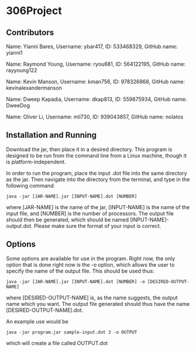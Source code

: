 # 306Project

## Contributors
Name: Yianni Bares, Username: ybar417, ID: 533468329,  GitHub name: yianni1

Name: Raymond Young, Username: ryou681, ID: 564122195,  GitHub name: rayyoung122

Name: Kevin Manson, Username: kman756, ID: 978326868,  GitHub name: kevinalexandermanson

Name: Dweep Kapadia, Username: dkap813, ID: 559875934,  GitHub name: DweeDog

Name: Oliver Li, Username: mli730, ID: 939043857,  GitHub name: nolatos





## Installation and Running

Download the jar, then place it in a desired directory. This program is designed to be run from the command line from a Linux machine, though it is platform-independent.

In order to run the program, place the input .dot file into the same directory as the jar. Then navigate into the directory from the terminal, and type in the following command:

```
java -jar [JAR-NAME].jar [INPUT-NAME].dot [NUMBER]
```
where [JAR-NAME] is the name of the jar, [INPUT-NAME] is the name of the input file, and [NUMBER] is the number of processors. The output file should then be generated, which should be named [INPUT-NAME]-output.dot. Please make sure the format of your input is correct.

## Options

Some options are available for use in the program. Right now, the only option that is done right now is the -o option, which allows the user to specify the name of the output file. This should be used thus:

```
java -jar [JAR-NAME].jar [INPUT-NAME].dot [NUMBER] -o [DESIRED-OUTPUT-NAME]
```
where [DESIRED-OUTPUT-NAME] is, as the name suggests, the output name which you want. The output file generated should thus have the name [DESIRED-OUTPUT-NAME].dot.

An example use would be 

```
java -jar program.jar sample-input.dot 3 -o OUTPUT
```
which will create a file called OUTPUT.dot
